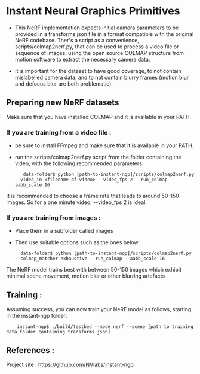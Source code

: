 # Instant Neural Graphics Primitives

- This NeRF implementation expects initial camera parameters to be provided in a transforms.json file in a format compatible with the original NeRF codebase. 
Ther's a script as a convenience, scripts/colmap2nerf.py, that can be used to process a video file or sequence of images,
using the open source COLMAP structure from motion software to extract the necessary camera data. 

- it is important for the dataset to have good coverage, to not contain mislabelled camera data, and to not contain 
blurry frames (motion blur and defocus blur are both problematic).

## Preparing new NeRF datasets

Make sure that you have installed COLMAP and it is available in your PATH. 

### If you are training from a video file : 

- be sure to install FFmpeg and make sure that it is available in your PATH.
- run the scripts/colmap2nerf.py script from the folder containing the video, with the following recommended parameters:

         data-folder$ python [path-to-instant-ngp]/scripts/colmap2nerf.py --video_in <filename of video> --video_fps 2 --run_colmap --aabb_scale 16
         
 It is recommended to choose a frame rate that leads to around 50-150 images. So for a one minute video, --video_fps 2 is ideal.
 
 
### If you are training from images : 

- Place them in a subfolder called images 
- Then use suitable options such as the ones below:

        data-folder$ python [path-to-instant-ngp]/scripts/colmap2nerf.py --colmap_matcher exhaustive --run_colmap --aabb_scale 16

The NeRF model trains best with between 50-150 images which exhibit minimal scene movement, motion blur or other blurring artefacts      

## Training : 

Assuming success, you can now train your NeRF model as follows, starting in the instant-ngp folder:

        instant-ngp$ ./build/testbed --mode nerf --scene [path to training data folder containing transforms.json]
## References : 

Project site : https://github.com/NVlabs/instant-ngp
